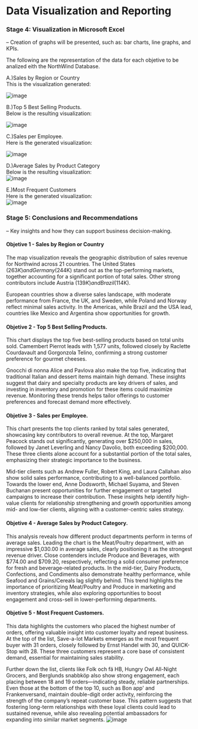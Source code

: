 # Data Visualization and Reporting<br>

### Stage 4: Visualization in Microsoft Excel <br>
– Creation of graphs will be presented,  such as: bar charts, line graphs, and KPIs.<br>

The following are the representation of the data for each objetive to be analized eith the NorthWind Database.<br> 

A.)Sales by Region or Country<br>
This is the visualization generated:<br>

![image](https://github.com/user-attachments/assets/5274a06f-063d-4b0b-916f-5dacd367b29a)


B.)Top 5 Best Selling Products.<br>
Below is the resulting visualization:<br>

![image](https://github.com/user-attachments/assets/4fccc5b5-a43b-40e8-8fbe-40ffb15b58fc)


C.)Sales per Employee.<br>
Here is the generated visualization:<br>

![image](https://github.com/user-attachments/assets/dcd891fe-ab0d-4225-8b4c-c3dbca148f03)


D.)Average Sales by Product Category<br>
Below is the resulting visualization:<br>
![image](https://github.com/user-attachments/assets/89f6ce47-0972-4026-aec7-e5d78ded715c)


E.)Most Frequent Customers<br>
Here is the generated visualization:<br>
![image](https://github.com/user-attachments/assets/667e7b15-2982-4547-a99f-c76153a667a1)


### Stage 5: Conclusions and Recommendations<br>
– Key insights and how they can support business decision-making.<br>

#### Objetive 1 - Sales by Region or Country
The map visualization reveals the geographic distribution of sales revenue for Northwind across 21 countries. The United States ($263K) and Germany ($244K) stand out as the top-performing markets, together accounting for a significant portion of total sales. Other strong contributors include Austria ($139K) and Brazil ($114K).

European countries show a diverse sales landscape, with moderate performance from France, the UK, and Sweden, while Poland and Norway reflect minimal sales activity. In the Americas, while Brazil and the USA lead, countries like Mexico and Argentina show opportunities for growth.


#### Objetive 2 - Top 5 Best Selling Products.
This chart displays the top five best-selling products based on total units sold. Camembert Pierrot leads with 1,577 units, followed closely by Raclette Courdavault and Gorgonzola Telino, confirming a strong customer preference for gourmet cheeses.

Gnocchi di nonna Alice and Pavlova also make the top five, indicating that traditional Italian and dessert items maintain high demand.
These insights suggest that dairy and specialty products are key drivers of sales, and investing in inventory and promotion for these items could maximize revenue. Monitoring these trends helps tailor offerings to customer preferences and forecast demand more effectively.


#### Objetive 3 - Sales per Employee.
This chart presents the top clients ranked by total sales generated, showcasing key contributors to overall revenue.
At the top, Margaret Peacock stands out significantly, generating over $250,000 in sales, followed by Janet Leverling and Nancy Davolio, both exceeding $200,000. These three clients alone account for a substantial portion of the total sales, emphasizing their strategic importance to the business.

Mid-tier clients such as Andrew Fuller, Robert King, and Laura Callahan also show solid sales performance, contributing to a well-balanced portfolio.
Towards the lower end, Anne Dodsworth, Michael Suyama, and Steven Buchanan present opportunities for further engagement or targeted campaigns to increase their contribution.
These insights help identify high-value clients for relationship strengthening and growth opportunities among mid- and low-tier clients, aligning with a customer-centric sales strategy.

#### Objetive 4 - Average Sales by Product Category.

This analysis reveals how different product departments perform in terms of average sales. Leading the chart is the Meat/Poultry department, with an impressive $1,030.00 in average sales, clearly positioning it as the strongest revenue driver.
Close contenders include Produce and Beverages, with $774.00 and $709.20, respectively, reflecting a solid consumer preference for fresh and beverage-related products.
In the mid-tier, Dairy Products, Confections, and Condiments also demonstrate healthy performance, while Seafood and Grains/Cereals lag slightly behind.
This trend highlights the importance of prioritizing Meat/Poultry and Produce in marketing and inventory strategies, while also exploring opportunities to boost engagement and cross-sell in lower-performing departments.


#### Objetive 5 -  Most Frequent Customers.

This data highlights the customers who placed the highest number of orders, offering valuable insight into customer loyalty and repeat business.
At the top of the list, Save-a-lot Markets emerges as the most frequent buyer with 31 orders, closely followed by Ernst Handel with 30, and QUICK-Stop with 28. These three customers represent a core base of consistent demand, essential for maintaining sales stability.

Further down the list, clients like Folk och fä HB, Hungry Owl All-Night Grocers, and Berglunds snabbköp also show strong engagement, each placing between 18 and 19 orders—indicating steady, reliable partnerships.
Even those at the bottom of the top 10, such as Bon app' and Frankenversand, maintain double-digit order activity, reinforcing the strength of the company’s repeat customer base.
This pattern suggests that fostering long-term relationships with these loyal clients could lead to sustained revenue, while also revealing potential ambassadors for expanding into similar market segments.
![image](https://github.com/user-attachments/assets/cdb7c666-777a-45ed-8bfb-67204144ecc8)

